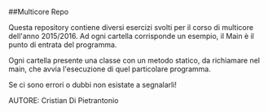 ##Multicore Repo

Questa repository contiene diversi esercizi svolti per il corso di multicore dell'anno 
2015/2016. Ad ogni cartella corrisponde un esempio, il Main è il punto di entrata del programma.

Ogni cartella presente una classe con un metodo statico, da richiamare nel main, che avvia 
l'esecuzione di quel particolare programma.

Se ci sono errori o dubbi non esistate a segnalarli!

AUTORE: Cristian Di Pietrantonio

